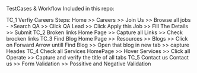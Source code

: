 TestCases & Workflow Included in this repo:

TC_1	Verfiy Careers	Steps: Home  >> Careers >> Join Us >> Browse all jobs - >Search QA >> Click QA Lead >> Click Apply this Job >> Fill The Details  >> Submit
TC_2	Broken links	Home Page  >>  Capture all Links  >>  Check brocken links
TC_3	Find Blog 	Home Page  >>   Resources  >>  Blogs  >>  Click on Forward Arrow untill Find Blog  >>  Open that blog in new tab  >>  capture Heades
TC_4	Check all Services 	HomePage  >>  Hover Services  >>  Click  all Operate  >> Capture and verify the title of all tabs
TC_5	Contact us	Contact us  >> Form Validation >> Possitive and Negative Validation


